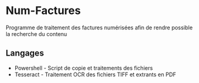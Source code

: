 # Num-Factures

Programme de traitement des factures numérisées afin de rendre possible la recherche du contenu

## Langages

- Powershell - Script de copie et traitements des fichiers
- Tesseract - Traitement OCR des fichiers TIFF et extrants en PDF
